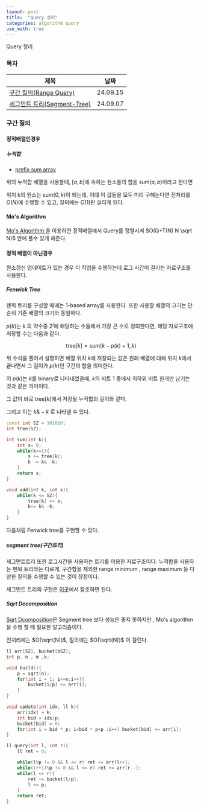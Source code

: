 ```yaml
---
layout: post
title:  "Query 정리"
categories: algorithm query
use_math: true
---
```


Query 정리


### 목차


|제목|날짜|
|--------------------------------------|-------------|
|[구간 질의(Range Query)](#구간-질의)|24.09.15|
|[세그먼트 트리(Segment-Tree)](#세그먼트-트리)|24.09.07|


### 구간 질의

#### 정적배열인경우

##### 누적합
- [prefix sum array](https://en.wikipedia.org/wiki/Prefix_sum)

위의 누적합 배열을 사용할때, $[a,b]$에 속하는 원소들의 합을 $\text{sum}(a,b)$이라고 한다면 

위치 k의 원소는 $\text{sum}(0,k)$이 되는데, 이떄 이 값들을 모두 미리 구해논다면 전처리를 $O(N)$에 수행할 수 있고, 질의에는 $O(1)$만 걸리게 된다.

#### Mo's Algorithm

[Mo's Algorithm ](https://m.blog.naver.com/kks227/221401154455)을 이용하면 정적배열에서 Query를 정렬시켜 $O(Q+T(N) N \sqrt N)$ 안에 풀수 있게 해준다.

#### 정적 배열이 아닌경우

원소갱신 업데이트가 있는 경우 이 작업을 수행하는데 로그 시간이 걸리는 자료구조를 사용한다.

##### Fenwick Tree

펜윅 트리를 구성할 때에는 1-based array를 사용한다. 또한 사용할 배열의 크기는 단순히 기존 배열의 크기와 동일하다.

$p(k)$는 k 의 약수중 $2^i$에 해당하는 수들에서 가장 큰 수로 정의한다면, 해당 자료구조에 저장할 수는 다음과 같다.

$$ \text{tree}[k] = \text{sum}(k-p(k)+1,k) $$

위 수식을 풀어서 설명하면 배열 위치 $k$에 저장되는 값은 원래 배열에 대해 위치 $k$에서 끝나면서 그 길이가 $p(k)$인 구간의 합을 의미한다.

이 $p(k)$는 $k$를 binary로 나타내었을때, $k$의 비트 1 중에서 최하위 비트 한개만 남기는 것과 같은 의미이다.

그 값이 바로 $\text{tree}[k]$에서 저장될 누적합의 길이와 같다.

그리고 이는 $k \& -k$ 로 나타낼 수 있다.

```cpp
const int SZ = 101010;
int tree[SZ];

int sum(int k){
	int s= 0;
	while(k>=1){
		s += tree[k];
		k -= k& -k;
	}
	return s;
}

void add(int k, int x){
	while(k <= SZ){
		tree[k] += x;
		k+= k& -k;
	}
}
```
다음처럼 Fenwick tree를 구현할 수 있다.

##### segment tree(구간트리)

세그먼트트리 또한 로그시간을 사용하는 트리를 이용한 자료구조이다. 누적합을 사용하는 펜윅 트리와는 다르게, 구간합을 제외한 range minimum , range maximum 등 다양한 질의를 수행할 수 있는 것이 장점이다.

세그먼트 트리의 구현은 [이곳](./2024-09-07-seg.md)에서 참조하면 된다.

##### Sqrt Decomposition

[Sqrt Dcomposition](https://justicehui.github.io/medium-algorithm/2019/03/03/SqrtDecomposition/)은 Segment tree 보다 성능은 좋지 못하지만 , Mo's algorithm을 수행 할 때 필요한 알고리즘이다.

전처리에는 $O(\sqrt(N))$, 질의에는 $O(\sqrt(N))$ 이 걸린다.

```cpp
ll arr[SZ], bucket[bSZ];
int p, n , m ,k;

void build(){
	p = sqrt(n);
	for(int i = 1; i<=n;i++){
		bucket[i/p] += arr[i];
	}
}

void update(int idx, ll k){
	arr[idx] = k;
	int bid = idx/p;
	bucket[bid] = 0;
	for(int i = bid * p; i<bid * p+p ;i++) bucket[bid] += arr[i];
}

ll query(int l, int r){
	ll ret = 0;

	while(l%p != 0 && l <= r) ret += arr[l++];
	while((r+1)%p != 0 && l <= r) ret += arr[r--];
	while(l <= r){
		ret += bucket[l/p];
		l += p;
	}
	return ret;
}
```


